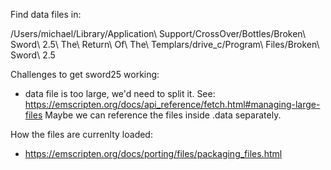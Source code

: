 Find data files in:

/Users/michael/Library/Application\ Support/CrossOver/Bottles/Broken\ Sword\ 2.5\ The\ Return\ Of\ The\ Templars/drive_c/Program\ Files/Broken\ Sword\ 2.5

Challenges to get sword25 working:

- data file is too large, we'd need to split it.
  See: https://emscripten.org/docs/api_reference/fetch.html#managing-large-files
  Maybe we can reference the files inside .data separately.

How the files are currenlty loaded:
- https://emscripten.org/docs/porting/files/packaging_files.html